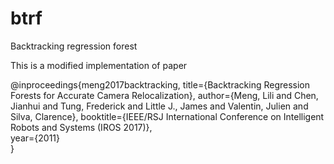 # btrf
Backtracking regression forest

This is a modified implementation of paper

@inproceedings{meng2017backtracking,
  title={Backtracking Regression Forests for Accurate Camera Relocalization},
  author={Meng, Lili and Chen, Jianhui and Tung, Frederick and Little J., James and Valentin, Julien and Silva, Clarence},
  booktitle={IEEE/RSJ International Conference on Intelligent Robots and Systems (IROS 2017)},  
  year={2011}  
}

